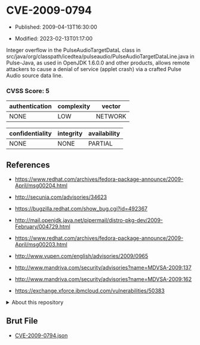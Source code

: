 # CVE-2009-0794

- Published: 2009-04-13T16:30:00

- Modified: 2023-02-13T01:17:00

Integer overflow in the PulseAudioTargetDataL class in src/java/org/classpath/icedtea/pulseaudio/PulseAudioTargetDataLine.java in Pulse-Java, as used in OpenJDK 1.6.0.0 and other products, allows remote attackers to cause a denial of service (applet crash) via a crafted Pulse Audio source data line.

### CVSS Score: **5**

| authentication | complexity | vector |
| --- | --- | --- |
| NONE | LOW | NETWORK |

| confidentiality | integrity | availability |
| --- | --- | --- |
| NONE | NONE | PARTIAL |

## References

* https://www.redhat.com/archives/fedora-package-announce/2009-April/msg00204.html

* http://secunia.com/advisories/34623

* https://bugzilla.redhat.com/show_bug.cgi?id=492367

* http://mail.openjdk.java.net/pipermail/distro-pkg-dev/2009-February/004729.html

* https://www.redhat.com/archives/fedora-package-announce/2009-April/msg00203.html

* http://www.vupen.com/english/advisories/2009/0965

* http://www.mandriva.com/security/advisories?name=MDVSA-2009:137

* http://www.mandriva.com/security/advisories?name=MDVSA-2009:162

* https://exchange.xforce.ibmcloud.com/vulnerabilities/50383

<details>
<summary>About this repository</summary> 

  This repository is part of the project [Live Hack CVE](https://github.com/Live-Hack-CVE). Main website can be found [www.live-hack.org](https://www.live-hack.org) 
  
  Made by [Sn0wAlice](https://github.com/Sn0wAlice) for the people that care about security and need to have a feed of the latest CVEs. Hope you enjoy it, don't forget to star the repo and follow me on [Twitter](https://twitter.com/Sn0wAlice) and [Github](https://github.com/Sn0wAlice). And that is my [personnal website](https://www.alice-snow.me/)

  - [Home Page](https://github.com/Live-Hack-CVE)
  - [Framework](https://github.com/Live-Hack-CVE/cve-framework)
  - [CVE database](https://github.com/Live-Hack-CVE/full_database)
  - [Changelog](https://github.com/Live-Hack-CVE/Changelog)
</details>

## Brut File

* [CVE-2009-0794.json](https://raw.githubusercontent.com/Live-Hack-CVE/full_database/main/cves/2009/CVE-2009-0794.json)


